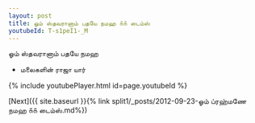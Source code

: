 ```yaml
---
layout: post
title: ஓம் ஸ்தவரானாம் பதயே நமஹ ௧௧ டைம்ஸ்
youtubeId: T-s1peI1-_M
---
```

 
 
 ஓம் ஸ்தவரானாம் பதயே நமஹ  
 
 -  மலைகளின் ராஜா யார் 
 
  
 
  
 
 
 
 
 
 


{% include youtubePlayer.html id=page.youtubeId %}
 
[Next]({{ site.baseurl }}{% link  split1/_posts/2012-09-23-ஓம் ப்ரஹ்மணே நமஹ ௧௧ டைம்ஸ்.md%})
 
